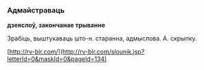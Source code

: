 ### Адмайстраваць
**дзеяслоў, закончанае трыванне**

Зрабіць, выштукаваць што-н. старанна, адмыслова. А. скрыпку.

<a rel="author">[http://rv-blr.com/](http://rv-blr.com/slounik.jsp?letterId=0&maskId=0&pageId=134)</a>
